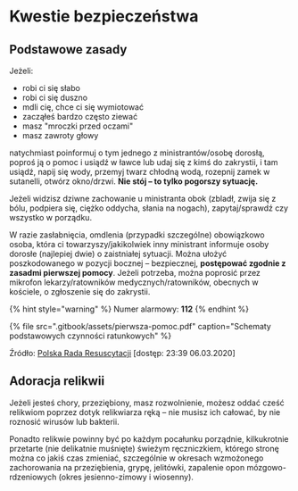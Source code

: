 # Kwestie bezpieczeństwa

## Podstawowe zasady

Jeżeli:

* robi ci się słabo
* robi ci się duszno
* mdli cię, chce ci się wymiotować
* zacząłeś bardzo często ziewać
* masz "mroczki przed oczami"
* masz zawroty głowy

natychmiast poinformuj o tym jednego z ministrantów/osobę dorosłą, poproś ją o pomoc i usiądź w ławce lub udaj się z kimś do zakrystii, i tam usiądź, napij się wody, przemyj twarz chłodną wodą, rozepnij zamek w sutanelli, otwórz okno/drzwi. **Nie stój – to tylko pogorszy sytuację.**

Jeżeli widzisz dziwne zachowanie u ministranta obok \(zbladł, zwija się z bólu, podpiera się, ciężko oddycha, słania na nogach\), zapytaj/sprawdź czy wszystko w porządku.

W razie zasłabnięcia, omdlenia \(przypadki szczególne\) obowiązkowo osoba, która ci towarzyszy/jakikolwiek inny ministrant informuje osoby dorosłe \(najlepiej dwie\) o zaistniałej sytuacji. Można ułożyć poszkodowanego w pozycji bocznej – bezpiecznej, **postępować zgodnie z zasadmi pierwszej pomocy**. Jeżeli potrzeba, można poprosić przez mikrofon lekarzy/ratowników medycznych/ratowników, obecnych w kościele, o zgłoszenie się do zakrystii.

{% hint style="warning" %}
Numer alarmowy: **112**
{% endhint %}

{% file src=".gitbook/assets/pierwsza-pomoc.pdf" caption="Schematy podstawowych czynności ratunkowych" %}

Źródło: [Polska Rada Resuscytacji](https://www.prc.krakow.pl/wytyczne.html) \[dostęp: 23:39 06.03.2020\]

## Adoracja relikwii

Jeżeli jesteś chory, przeziębiony, masz rozwolnienie, możesz oddać cześć relikwiom poprzez dotyk relikwiarza ręką – nie musisz ich całować, by nie roznosić wirusów lub bakterii.

Ponadto relikwie powinny być po każdym pocałunku porządnie, kilkukrotnie przetarte \(nie delikatnie muśnięte\) świeżym ręczniczkiem, którego stronę można co jakiś czas zmieniać, szczególnie w okresach wzmożonego zachorowania na przeziębienia, grypę, jelitówki, zapalenie opon mózgowo-rdzeniowych \(okres jesienno-zimowy i wiosenny\).

